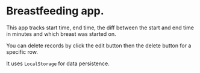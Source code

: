 # Breastfeeding app.

This app tracks start time, end time, the diff between the start and end time in minutes and which breast was started on.

You can delete records by click the edit button then the delete button for a specific row.

It uses `LocalStorage` for data persistence.

